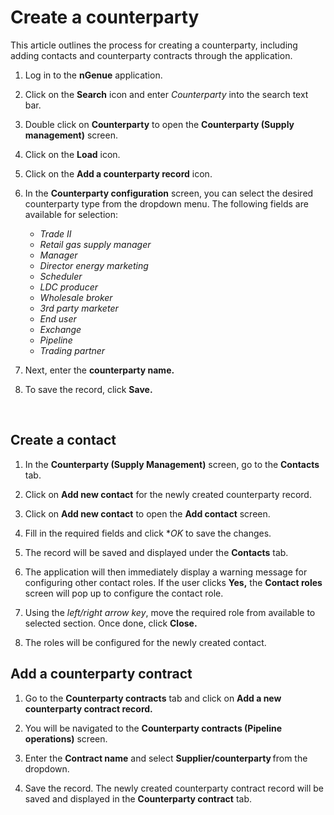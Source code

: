 # Create a counterparty

This article outlines the process for creating a counterparty, including adding contacts and counterparty contracts through the application.

1.	Log in to the **nGenue** application.
2.	Click on the **Search** icon and enter *Counterparty* into the search text bar.  
3.	Double click on **Counterparty** to open the **Counterparty (Supply management)** screen.
4.	Click on the **Load** icon.
5.	Click on the **Add a counterparty record** icon.  
6.	In the **Counterparty configuration** screen, you can select the desired counterparty type from the dropdown menu. The following fields are available for selection:
    - *Trade II*	
    - *Retail gas supply manager*
    - *Manager*
	- *Director energy marketing*
    - *Scheduler*
    - *LDC producer*
	- *Wholesale broker*
	- *3rd party marketer*
	- *End user*
    - *Exchange*
	- *Pipeline*
    - *Trading partner*

7.	Next, enter the **counterparty name.** 

8.	 To save the record, click **Save.**

 
## Create a contact 

1.	In the **Counterparty (Supply Management)** screen, go to the **Contacts** tab.

2.	Click on **Add new contact** for the newly created counterparty record.  

3.	Click on **Add new contact** to open the **Add contact** screen.
4.	Fill in the required fields and click **OK* to save the changes.  

5.	The record will be saved and displayed under the **Contacts** tab.
6.	The application will then immediately display a warning message for configuring other contact roles. If the user clicks **Yes,** the **Contact roles** screen will pop up to configure the contact role.  

7.	Using the *left/right arrow key*, move the required role from available to selected section. Once done, click **Close.**

8.	The roles will be configured for the newly created contact. 

## Add a counterparty contract

1.	Go to the **Counterparty contracts** tab and click on **Add a new counterparty contract record.**

2.	You will be navigated to the **Counterparty contracts (Pipeline operations)** screen.

3.	Enter the **Contract name** and select **Supplier/counterparty** from the dropdown.  

4.	Save the record. The newly created counterparty contract record will be saved and displayed in the **Counterparty contract** tab.  

